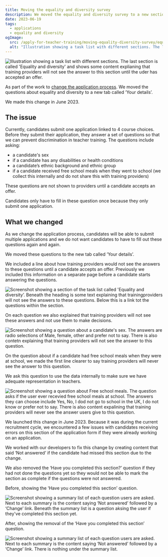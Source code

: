 ```yaml
---
title: Moving the equality and diversity survey
description: We moved the equality and diversity survey to a new section on the application form.
date: 2023-06-19
tags:
  - applications
  - equality and diversity
ogImage:
  src: /apply-for-teacher-training/moving-equality-diversity-survey/equality-survey-cover-image.png
  alt: "Illustration showing a task list with different sections. The last section is called 'Equality and diversity' and shows some content explianing that training providers will not see the answer to this section until the uder has accepted an offer."
---
```


![Illustration showing a task list with different sections. The last section is called 'Equality and diversity' and shows some content explianing that training providers will not see the answer to this section until the uder has accepted an offer.](equality-survey-cover-image.png)

As part of the work to [change the application process](/apply-for-teacher-training/changing-application-process/). We moved the questions about equality and diversity to a new tab called ‘Your details’.

We made this change in June 2023.

## The issue

Currently, candidates submit one application linked to 4 course choices. Before they submit their application, they answer a set of questions so that we can prevent discrimination in teacher training. The questions include asking:

* a candidate's sex
* if a candidate has any disabilities or health conditions
* a candidate’s ethnic background and ethnic group
* if a candidate received free school meals when they went to school (we collect this internally and do not share this with training providers)

These questions are not shown to providers until a candidate accepts an offer.

Candidates only have to fill in these question once because they only submit one application.

## What we changed

As we change the application process, candidates will be able to submit multiple applications and we do not want candidates to have to fill out these questions again and again.

We moved these questions to the new tab called ‘Your details’.

We included a line about how training providers would not see the answers to these questions until a candidate accepts an offer. Previously we included this information on a separate page before a candidate starts answering the questions.

![Screenshot showing a section of the task list called 'Equality and diversity’. Beneath the heading is some text explaining that trainingproviders will not see the answers to these questions. Below this is a link tot the questions within the section.](task-list-page.png)

On each question we also explained that training providers will not see these answers and not use them to make decisions.

![Screenshot showing a question about a candidate's sex. The answers are radio selections of Male, female, other and prefer not to say. There is also contetn explaining that training providers will not see the answer to this question.](guidance-text-equality-question.png)

On the question about if a candidate had free school meals when they were at school, we made the first line clearer to say training providers will never see the answer to this question.

We ask this question to use the data internally to make sure we have adequate representation in teachers.

![Screenshot showing a question about Free school meals. The question asks if the user ever recevied free school meals at school. The answers they can choose include Yes, No, I dod not go to school in the UK, I do not know or prefer not to say. There is also content expalining that training providers will never see the answer users give to this question.](free-school-meals-page.png)

We launched this change in June 2023. Because it was during the current recruitment cycle, we encountered a few issues with candidates receiving errors on this section of the application form if they were already working on an application.

We worked with our developers to fix this change by creating content that said ‘Not answered’ if the candidate had missed this section due to the change.

We also removed the ‘Have you completed this section?’ question if they had not done the questions yet so they would not be able to mark the section as complete if the questions were not answered.

Before, showing the ‘Have you completed this section’ question.

![Screenshot showing a summary list of each question users are asked. Next to each summary is the content saying ‘Not answered’ followed by a ‘Change’ link. Beneath the summary list is a question aksing the user if they've completed this section yet.](equality-not-answered-with-question.png)

After, showing the removal of the ‘Have you completed this section’ question.

![Screenshot showing a summary list of each question users are asked. Next to each summary is the content saying ‘Not answered’ followed by a ‘Change’ link. There is nothing under the summary list.](equality-not-answered-without-question.png)